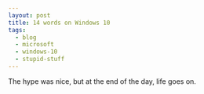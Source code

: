 ```yaml
---
layout: post
title: 14 words on Windows 10
tags:
  - blog
  - microsoft
  - windows-10
  - stupid-stuff
---
```


The hype was nice, but at the end of the day, life goes on.
